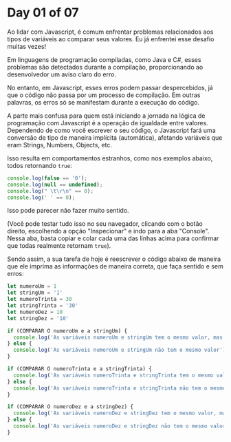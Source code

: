 # Day 01 of 07

Ao lidar com Javascript, é comum enfrentar problemas relacionados aos tipos de variáveis ao comparar seus valores. Eu já enfrentei esse desafio muitas vezes!

Em linguagens de programação compiladas, como Java e C#, esses problemas são detectados durante a compilação, proporcionando ao desenvolvedor um aviso claro do erro.

No entanto, em Javascript, esses erros podem passar despercebidos, já que o código não passa por um processo de compilação. Em outras palavras, os erros só se manifestam durante a execução do código.

A parte mais confusa para quem está iniciando a jornada na lógica de programação com Javascript é a operação de igualdade entre valores. Dependendo de como você escrever o seu código, o Javascript fará uma conversão de tipo de maneira implícita (automática), afetando variáveis que eram Strings, Numbers, Objects, etc.

Isso resulta em comportamentos estranhos, como nos exemplos abaixo, todos retornando `true`:

```javascript
console.log(false == '0');
console.log(null == undefined);
console.log(" \t\r\n" == 0);
console.log(' ' == 0);
```

Isso pode parecer não fazer muito sentido.

(Você pode testar tudo isso no seu navegador, clicando com o botão direito, escolhendo a opção "Inspecionar" e indo para a aba "Console". Nessa aba, basta copiar e colar cada uma das linhas acima para confirmar que todas realmente retornam `true`).

Sendo assim, a sua tarefa de hoje é reescrever o código abaixo de maneira que ele imprima as informações de maneira correta, que faça sentido e sem erros:

```javascript
let numeroUm = 1
let stringUm = '1'
let numeroTrinta = 30
let stringTrinta = '30'
let numeroDez = 10
let stringDez = '10'

if (COMPARAR O numeroUm e a stringUm) {
  console.log('As variáveis numeroUm e stringUm tem o mesmo valor, mas tipos diferentes')
} else {
  console.log('As variáveis numeroUm e stringUm não tem o mesmo valor')
}

if (COMPARAR O numeroTrinta e a stringTrinta) {
  console.log('As variáveis numeroTrinta e stringTrinta tem o mesmo valor e mesmo tipo')
} else {
  console.log('As variáveis numeroTrinta e stringTrinta não tem o mesmo tipo')
}

if (COMPARAR O numeroDez e a stringDez) {
  console.log('As variáveis numeroDez e stringDez tem o mesmo valor, mas tipos diferentes')
} else {
  console.log('As variáveis numeroDez e stringDez não tem o mesmo valor')
}
```
